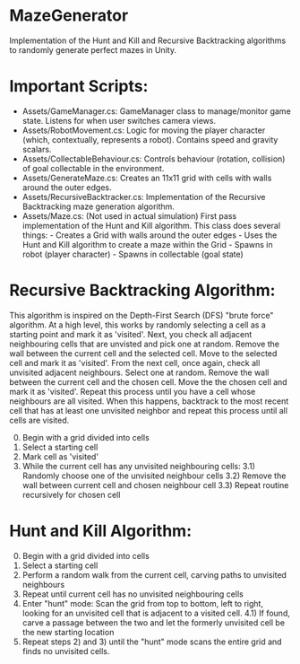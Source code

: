 # MazeGenerator
Implementation of the Hunt and Kill and Recursive Backtracking algorithms to randomly generate perfect mazes in Unity.

# Important Scripts:
- Assets/GameManager.cs: GameManager class to manage/monitor game state. Listens for when user switches camera views.
- Assets/RobotMovement.cs: Logic for moving the player character (which, contextually, represents a robot). Contains speed and gravity scalars.
- Assets/CollectableBehaviour.cs: Controls behaviour (rotation, collision) of goal collectable in the environment.
- Assets/GenerateMaze.cs: Creates an 11x11 grid with cells with walls around the outer edges.
- Assets/RecursiveBacktracker.cs: Implementation of the Recursive Backtracking maze generation algorithm.
- Assets/Maze.cs: (Not used in actual simulation) First pass implementation of the Hunt and Kill algorithm. 
                  This class does several things:
                    - Creates a Grid with walls around the outer edges
                    - Uses the Hunt and Kill algorithm to create a maze within the Grid
                    - Spawns in robot (player character)
                    - Spawns in collectable (goal state)


# Recursive Backtracking Algorithm:
This algorithm is inspired on the Depth-First Search (DFS) "brute force" algorithm. At a high level, this works by randomly selecting a cell as a starting point and mark it as 'visited'.
Next, you check all adjacent neighbouring cells that are unvisted and pick one at random. Remove the wall between the current cell and the selected cell. Move to the selected cell and mark it as 'visited'.
From the next cell, once again, check all unvisited adjacent neighbours. Select one at random. Remove the wall between the current cell and the chosen cell. Move the the chosen cell and mark it as 'visited'.
Repeat this process until you have a cell whose neighbours are all visited. When this happens, backtrack to the most recent cell that has at least one unvisited neighbor and repeat this process until all cells are visited.

  0) Begin with a grid divided into cells
  1) Select a starting cell
  2) Mark cell as 'visited'
  3) While the current cell has any unvisited neighbouring cells:
    3.1) Randomly choose one of the unvisited neighbour cells
    3.2) Remove the wall between current cell and chosen neighbour cell
    3.3) Repeat routine recursively for chosen cell
    
    
# Hunt and Kill Algorithm:
  0) Begin with a grid divided into cells
  1) Select a starting cell
  2) Perform a random walk from the current cell, carving paths to unvisited neighbours 
  3) Repeat until current cell has no unvisited neighbouring cells
  4) Enter "hunt" mode: Scan the grid from top to bottom, left to right, looking for an unvisited cell that is adjacent to a visited cell.
    4.1) If found, carve a passage between the two and let the formerly unvisited cell be the new starting location
  5) Repeat steps 2) and 3) until the "hunt" mode scans the entire grid and finds no unvisited cells.
